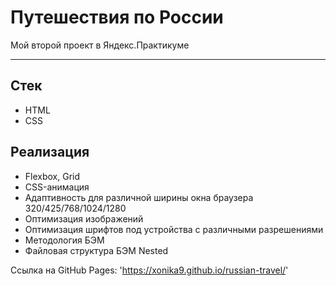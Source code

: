 # Путешествия по России

Мой второй проект в Яндекс.Практикуме

---

## Стек

- HTML
- CSS

## Реализация

- Flexbox, Grid
- CSS-анимация
- Адаптивность для различной ширины окна браузера 320/425/768/1024/1280
- Оптимизация изображений
- Оптимизация шрифтов под устройства с различными разрешениями
- Методология БЭМ
- Файловая структура БЭМ Nested


Ссылка на GitHub Pages: 'https://xonika9.github.io/russian-travel/'
